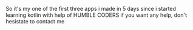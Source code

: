 So it's my one of the first three apps i made in 5 days since i started learning kotlin with help of HUMBLE CODERS if you want any help, don't hesistate to contact me
